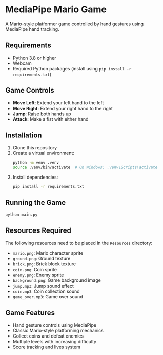 # MediaPipe Mario Game

A Mario-style platformer game controlled by hand gestures using MediaPipe hand tracking.

## Requirements

- Python 3.8 or higher
- Webcam
- Required Python packages (install using `pip install -r requirements.txt`)

## Game Controls

- **Move Left**: Extend your left hand to the left
- **Move Right**: Extend your right hand to the right
- **Jump**: Raise both hands up
- **Attack**: Make a fist with either hand

## Installation

1. Clone this repository
2. Create a virtual environment:
   ```bash
   python -m venv .venv
   source .venv/bin/activate  # On Windows: .venv\Scripts\activate
   ```
3. Install dependencies:
   ```bash
   pip install -r requirements.txt
   ```

## Running the Game

```bash
python main.py
```

## Resources Required

The following resources need to be placed in the `Resources` directory:
- `mario.png`: Mario character sprite
- `ground.png`: Ground texture
- `brick.png`: Brick block texture
- `coin.png`: Coin sprite
- `enemy.png`: Enemy sprite
- `background.png`: Game background image
- `jump.mp3`: Jump sound effect
- `coin.mp3`: Coin collection sound
- `game_over.mp3`: Game over sound

## Game Features

- Hand gesture controls using MediaPipe
- Classic Mario-style platforming mechanics
- Collect coins and defeat enemies
- Multiple levels with increasing difficulty
- Score tracking and lives system 